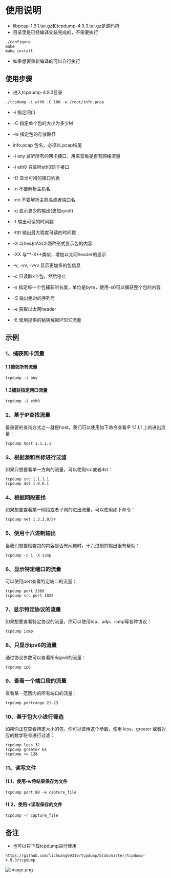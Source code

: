 # 使用说明
+ libpcap-1.9.1.tar.gz和tcpdump-4.9.3.tar.gz是源码包
+ 目录里是已经编译安装完成的，不需要执行
```shell
./configure
make
make install
```
+ 如果想要重新编译的可以自行执行
## 使用步骤
- 进入tcpdump-4.9.3目录
```shell
./tcpdump -i eth0 -C 100 -w /root/info.pcap
```
- -i 指定网口
- -C 指定单个包的大小为多少M
- -w 指定包的存放路径
- info.pcap 包名，必须以.pcap结尾

- -i any 监听所有的网卡接口，用来查看是否有网络流量
- -i eth0 只监听eth0网卡接口
- -D 显示可用的接口列表
- -n 不要解析主机名
- -nn 不要解析主机名或者端口名
- -q 显示更少的输出(更加quiet)
- -t 输出可读的时间戳
- -tttt 输出最大程度可读的时间戳
- -X 以hex和ASCII两种形式显示包的内容
- -XX 与**-X**类似，增加以太网header的显示
- -v, -vv, -vvv 显示更加多的包信息
- -c 只读取x个包，然后停止
- -s 指定每一个包捕获的长度，单位是byte，使用-s0可以捕获整个包的内容
- -S 输出绝对的序列号
- -e 获取以太网header
- -E 使用提供的秘钥解密IPSEC流量

## 示例

### 1、捕获网卡流量
#### 1.1捕获所有流量
```shell
tcpdump -i any
```
#### 1.2捕获指定网口流量
```shell
tcpdump -i eth0
```

### 2、基于IP查找流量
最重要的查询方式之一就是host，我们可以使用如下命令查看IP 1.1.1.1 上的进出流量：
```shell
tcpdump host 1.1.1.1
```

### 3、根据源和目标进行过滤
如果只想要看单一方向的流量，可以使用src或者dst：
```shell
tcpdump src 1.1.1.1
tcpdump dst 1.0.0.1
```

### 4、根据网段查找
如果想要查看某一网段或者子网的进出流量，可以使用如下命令：
```shell
tcpdump net 1.2.3.0/24
```

### 5、使用十六进制输出
当我们想要检查包的内容是否有问题时，十六进制的输出很有帮助：
```shell
tcpdump -c 1 -X icmp
```

### 6、显示特定端口的流量
可以使用port查看特定端口的流量：
```shell
tcpdump port 3389
tcpdump src port 1025
```

### 7、显示特定协议的流量
如果想要查看特定协议的流量，你可以使用tcp、udp、icmp等各种协议：
```shell
tcpdump icmp
```

### 8、只显示ipv6的流量
通过协议参数可以查看所有ipv6的流量：
```shell
tcpdump ip6
```

### 9、查看一个端口段的流量
查看某一范围内的所有端口的流量：
```shell
tcpdump portrange 21-23
```

### 10、基于包大小进行筛选
如果你正在查看特定大小的包，你可以使用这个参数。使用 less、greater 或者对应的数学符号进行过滤：
```shell
tcpdump less 32 
tcpdump greater 64 
tcpdump <= 128
```

### 11、读写文件
#### 11.1、使用-w将结果保存为文件
```shell
tcpdump port 80 -w capture_file
```
#### 11.2、使用-r读取保存的文件
```shell
tcpdump -r capture_file
```


## 备注
- 也可以只下载tcpdump进行使用
```shell
https://github.com/lichuang69316/tcpdump/blob/master/tcpdump-4.9.3/tcpdump
```
![image.png](https://i.loli.net/2020/04/24/NiOe7mWlarpFUqg.png)

